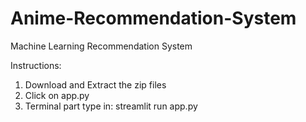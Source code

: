 # Anime-Recommendation-System
Machine Learning Recommendation System

Instructions: 
1. Download and Extract the zip files
2. Click on app.py
3. Terminal part type in: streamlit run app.py
